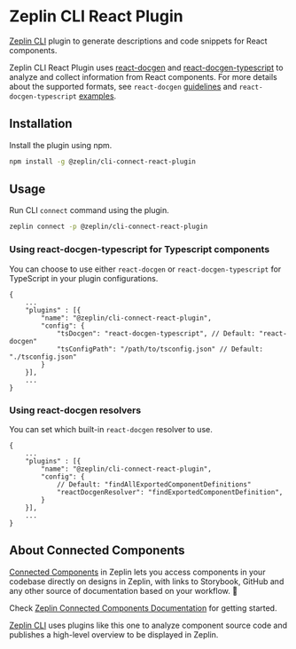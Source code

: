# Zeplin CLI React Plugin

[Zeplin CLI](https://github.com/zeplin/cli) plugin to generate descriptions and code snippets for React components.

Zeplin CLI React Plugin uses [react-docgen](https://github.com/reactjs/react-docgen) and [react-docgen-typescript](https://github.com/styleguidist/react-docgen-typescript) to analyze and collect information from React components. For more details about the supported formats, see `react-docgen` [guidelines](https://github.com/reactjs/react-docgen#guidelines-for-default-resolvers-and-handlers) and `react-docgen-typescript` [examples](https://github.com/styleguidist/react-docgen-typescript#example).

## Installation

Install the plugin using npm.

```sh
npm install -g @zeplin/cli-connect-react-plugin
```

## Usage

Run CLI `connect` command using the plugin.

```sh
zeplin connect -p @zeplin/cli-connect-react-plugin
```

### Using react-docgen-typescript for Typescript components

You can choose to use either `react-docgen` or `react-docgen-typescript` for TypeScript in your plugin configurations.

```jsonc
{
    ...
    "plugins" : [{
        "name": "@zeplin/cli-connect-react-plugin",
        "config": {
            "tsDocgen": "react-docgen-typescript", // Default: "react-docgen"
            "tsConfigPath": "/path/to/tsconfig.json" // Default: "./tsconfig.json"
        }
    }],
    ...
}
```

### Using react-docgen resolvers

You can set which built-in `react-docgen` resolver to use.

```jsonc
{
    ...
    "plugins" : [{
        "name": "@zeplin/cli-connect-react-plugin",
        "config": {
            // Default: "findAllExportedComponentDefinitions"
            "reactDocgenResolver": "findExportedComponentDefinition",
        }
    }],
    ...
}
```

## About Connected Components

[Connected Components](https://blog.zeplin.io/introducing-connected-components-components-in-design-and-code-in-harmony-aa894ed5bd95) in Zeplin lets you access components in your codebase directly on designs in Zeplin, with links to Storybook, GitHub and any other source of documentation based on your workflow. 🧩

Check [Zeplin Connected Components Documentation](https://zpl.io/connected-components-docs) for getting started.

[Zeplin CLI](https://github.com/zeplin/cli) uses plugins like this one to analyze component source code and publishes a high-level overview to be displayed in Zeplin.
